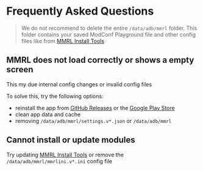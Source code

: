 [googleplay-release]: https://play.google.com/store/apps/details?id=com.dergoogler.mmrl
[github-release]: https://github.com/DerGoogler/MMRL
[mmrlini]: https://github.com/DerGoogler/mmrl_install_tools
[mmrlini-release]: https://github.com/DerGoogler/mmrl_install_tools/releases

# **F**requently **A**sked **Q**uestions 

> We do not recommend to delete the entire `/data/adb/mmrl` folder. This folder contains your saved ModConf Playground file and other config files like from [MMRL Install Tools][mmrlini-release]

## MMRL does not load correctly or shows a empty screen

This my due internal config changes or invalid config files

To solve this, try the following options:

- reinstall the app from [GitHub Releases][github-release] or the [Google Play Store][googleplay-release]
- clean app data and cache
- removing `/data/adb/mmrl/settings.v*.json` or `/data/adb/mmrl`

## Cannot install or update modules

Try updating [MMRL Install Tools][mmrlini-release] or remove the `/data/adb/mmrl/mmrlini.v*.ini` config file
